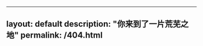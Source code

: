 
---
layout: default
description: "你来到了一片荒芜之地"
permalink: /404.html
---

<script type="text/javascript" src="//qzonestyle.gtimg.cn/qzone/hybrid/app/404/search_children.js" charset="utf-8"></script>
